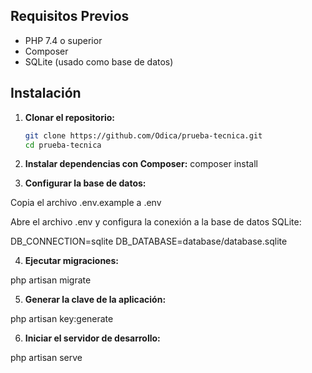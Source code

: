 ## Requisitos Previos

- PHP 7.4 o superior
- Composer
- SQLite (usado como base de datos)

## Instalación

1. **Clonar el repositorio:**

   ```bash
   git clone https://github.com/Odica/prueba-tecnica.git
   cd prueba-tecnica

2. **Instalar dependencias con Composer:**
composer install

3. **Configurar la base de datos:**

Copia el archivo .env.example a .env

Abre el archivo .env y configura la conexión a la base de datos SQLite:

DB_CONNECTION=sqlite
DB_DATABASE=database/database.sqlite

4. **Ejecutar migraciones:**

php artisan migrate


5. **Generar la clave de la aplicación:**

php artisan key:generate

6. **Iniciar el servidor de desarrollo:**

php artisan serve


